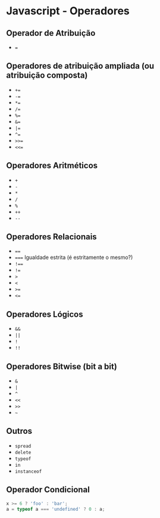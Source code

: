 # Javascript - Operadores

## Operador de Atribuição  

- ``` = ```

## Operadores de atribuição ampliada (ou atribuição composta)  

- ``` += ```
- ``` -= ```
- ``` *= ```
- ``` /= ```
- ``` %= ```
- ``` &= ``` 
- ``` |= ```
- ``` ^= ```
- ``` >>= ```
- ``` <<= ```

## Operadores Aritméticos 

- ``` + ```
- ``` - ```
- ``` * ```
- ``` / ```
- ``` % ```
- ``` ++ ```
- ``` -- ``` 

## Operadores Relacionais  

- ``` ==  ```
- ``` === ``` Igualdade estrita (é estritamente o mesmo?)
- ``` !== ```
- ``` != ```
- ``` > ```
- ``` < ```
- ``` >= ```
- ``` <= ```

## Operadores Lógicos    

- ``` && ``` 
- ```|| ``` 
- ```! ``` 
- ``` !! ```

## Operadores Bitwise (bit a bit)   

- ``` & ``` 
- ``` | ```
- ``` ^ ```
- ``` << ```
- ``` >> ```
- ``` ~ ```

## Outros

- ``` spread ```
- ``` delete ```
- ``` typeof ```
- ``` in ```
- ``` instanceof ```

## Operador Condicional

~~~javascript
x >= 6 ? 'foo' : 'bar';
a = typeof a === 'undefined' ? 0 : a;
~~~
